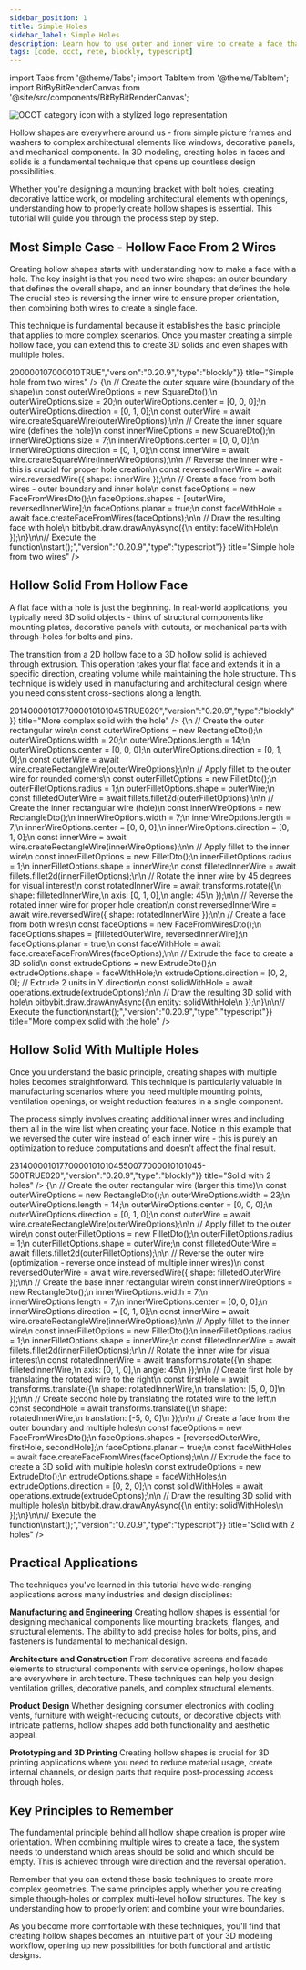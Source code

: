 ```yaml
---
sidebar_position: 1
title: Simple Holes
sidebar_label: Simple Holes
description: Learn how to use outer and inner wire to create a face that has a hole.
tags: [code, occt, rete, blockly, typescript]
---
```


import Tabs from '@theme/Tabs';
import TabItem from '@theme/TabItem';
import BitByBitRenderCanvas from '@site/src/components/BitByBitRenderCanvas';

<img 
  class="category-icon-small" 
  src="https://s.bitbybit.dev/assets/icons/white/occt-icon.svg" 
  alt="OCCT category icon with a stylized logo representation" 
  title="OCCT category icon" />

Hollow shapes are everywhere around us - from simple picture frames and washers to complex architectural elements like windows, decorative panels, and mechanical components. In 3D modeling, creating holes in faces and solids is a fundamental technique that opens up countless design possibilities.

Whether you're designing a mounting bracket with bolt holes, creating decorative lattice work, or modeling architectural elements with openings, understanding how to properly create hollow shapes is essential. This tutorial will guide you through the process step by step.

## Most Simple Case - Hollow Face From 2 Wires

Creating hollow shapes starts with understanding how to make a face with a hole. The key insight is that you need two wire shapes: an outer boundary that defines the overall shape, and an inner boundary that defines the hole. The crucial step is reversing the inner wire to ensure proper orientation, then combining both wires to create a single face.

This technique is fundamental because it establishes the basic principle that applies to more complex scenarios. Once you master creating a simple hollow face, you can extend this to create 3D solids and even shapes with multiple holes.

<Tabs groupId="simple-holes-live-examples">
<TabItem value="rete" label="Rete">
    <BitByBitRenderCanvas
    requireManualStart={true}
    script={{"script":"{\"id\":\"rete-v2-json\",\"nodes\":{\"b0069119ec687f11\":{\"id\":\"b0069119ec687f11\",\"name\":\"bitbybit.occt.shapes.wire.createSquareWire\",\"customName\":\"square wire\",\"async\":true,\"drawable\":true,\"data\":{\"genericNodeData\":{\"hide\":false,\"oneOnOne\":false,\"flatten\":0,\"forceExecution\":false},\"size\":20,\"center\":[0,0,0],\"direction\":[0,1,0]},\"inputs\":{},\"position\":[223.93108749389648,163.19955444335938]},\"dc7b60c317041e4d\":{\"id\":\"dc7b60c317041e4d\",\"name\":\"bitbybit.occt.shapes.wire.createSquareWire\",\"customName\":\"square wire\",\"async\":true,\"drawable\":true,\"data\":{\"genericNodeData\":{\"hide\":false,\"oneOnOne\":false,\"flatten\":0,\"forceExecution\":false},\"size\":7,\"center\":[0,0,0],\"direction\":[0,1,0]},\"inputs\":{},\"position\":[223.09658432006836,563.6718444824219]},\"25d9fb9a9dcc3e31\":{\"id\":\"25d9fb9a9dcc3e31\",\"name\":\"bitbybit.occt.shapes.wire.reversedWire\",\"customName\":\"reversed wire\",\"async\":true,\"drawable\":true,\"data\":{\"genericNodeData\":{\"hide\":false,\"oneOnOne\":false,\"flatten\":0,\"forceExecution\":false}},\"inputs\":{\"shape\":{\"connections\":[{\"node\":\"dc7b60c317041e4d\",\"output\":\"result\",\"data\":{}}]}},\"position\":[624.2257705801807,562.6551012575662]},\"98bd8ebbc85d0692\":{\"id\":\"98bd8ebbc85d0692\",\"name\":\"bitbybit.occt.shapes.face.createFaceFromWires\",\"customName\":\"face from wires\",\"async\":true,\"drawable\":true,\"data\":{\"genericNodeData\":{\"hide\":false,\"oneOnOne\":false,\"flatten\":0,\"forceExecution\":false},\"planar\":true},\"inputs\":{\"shapes\":{\"connections\":[{\"node\":\"9e00c37356aadd34\",\"output\":\"list\",\"data\":{}}]}},\"position\":[1546.8197047075262,159.51746997237115]},\"9e00c37356aadd34\":{\"id\":\"9e00c37356aadd34\",\"name\":\"bitbybit.lists.createList\",\"customName\":\"create list\",\"data\":{},\"inputs\":{\"listElements\":{\"connections\":[{\"node\":\"b0069119ec687f11\",\"output\":\"result\",\"data\":{}},{\"node\":\"25d9fb9a9dcc3e31\",\"output\":\"result\",\"data\":{}}]}},\"position\":[1093.4795203231492,201.57381450571927]}}}","version":"0.20.9","type":"rete"}}
    title="Simple hole from two wires"
    />
</TabItem>
<TabItem value="blockly" label="Blockly">
  <BitByBitRenderCanvas
    requireManualStart={true}
    script={{"script":"<xml xmlns=\"https://developers.google.com/blockly/xml\"><block type=\"bitbybit.draw.drawAnyAsyncNoReturn\" id=\"Z%mk)FMhtJF^)mdL?!=+\" x=\"-424\" y=\"-347\"><value name=\"Entity\"><block type=\"bitbybit.occt.shapes.face.createFaceFromWires\" id=\"hy1i#4xa1d4uOH+O0}i+\"><value name=\"Shapes\"><block type=\"lists_create_with\" id=\"bNs_Dg6oM5G,=sNdaTXT\"><mutation items=\"2\"></mutation><value name=\"ADD0\"><block type=\"bitbybit.occt.shapes.wire.createSquareWire\" id=\"`q0Tb@52Gc;4x*ijv=h2\"><value name=\"Size\"><block type=\"math_number\" id=\"z-oithPH;Z3{z55v2,?]\"><field name=\"NUM\">20</field></block></value><value name=\"Center\"><block type=\"bitbybit.point.pointXYZ\" id=\"qgThX/SdZ8/SUhL/7c-P\"><value name=\"X\"><block type=\"math_number\" id=\"MYHdYxfv#G_G)?%M9.ci\"><field name=\"NUM\">0</field></block></value><value name=\"Y\"><block type=\"math_number\" id=\"(%?.g@BzRdBKJ,UB.B/!\"><field name=\"NUM\">0</field></block></value><value name=\"Z\"><block type=\"math_number\" id=\";cKej|~0=,T^(.nJp_PL\"><field name=\"NUM\">0</field></block></value></block></value><value name=\"Direction\"><block type=\"bitbybit.vector.vectorXYZ\" id=\"6WT4yi+,NX@WI~r^1_YL\"><value name=\"X\"><block type=\"math_number\" id=\"{2sY0NVhq5(6=ZGTBPU(\"><field name=\"NUM\">0</field></block></value><value name=\"Y\"><block type=\"math_number\" id=\"%om/(ym.H*#.o=*|t4?b\"><field name=\"NUM\">1</field></block></value><value name=\"Z\"><block type=\"math_number\" id=\"v{e{8PLv_p;Bl(]{qlP#\"><field name=\"NUM\">0</field></block></value></block></value></block></value><value name=\"ADD1\"><block type=\"bitbybit.occt.shapes.wire.reversedWire\" id=\"G2q[H[1OGk9R%@*jG(8t\"><value name=\"Shape\"><block type=\"bitbybit.occt.shapes.wire.createSquareWire\" id=\"DmldVYN^(R~s6$c:2{ul\"><value name=\"Size\"><block type=\"math_number\" id=\"3LFQAA6%(1ll:mq7tkU0\"><field name=\"NUM\">7</field></block></value><value name=\"Center\"><block type=\"bitbybit.point.pointXYZ\" id=\"ae~e`MN~(:nDhJ_(TKyc\"><value name=\"X\"><block type=\"math_number\" id=\"IDlLV1s%D:Wvo4$`EMr8\"><field name=\"NUM\">0</field></block></value><value name=\"Y\"><block type=\"math_number\" id=\"|HCo=!2q*eKga8tfL-Wi\"><field name=\"NUM\">0</field></block></value><value name=\"Z\"><block type=\"math_number\" id=\"/lyVCT:DZfxKxn@R3$Nn\"><field name=\"NUM\">0</field></block></value></block></value><value name=\"Direction\"><block type=\"bitbybit.vector.vectorXYZ\" id=\"c`JZk4zH7f?gT}hF93xW\"><value name=\"X\"><block type=\"math_number\" id=\"l0e^L?1ZW#M^mELCvcd#\"><field name=\"NUM\">0</field></block></value><value name=\"Y\"><block type=\"math_number\" id=\"3~zisU/+K|+PpmwmnhI=\"><field name=\"NUM\">1</field></block></value><value name=\"Z\"><block type=\"math_number\" id=\"|RULQxargM3iJR@,`tT:\"><field name=\"NUM\">0</field></block></value></block></value></block></value></block></value></block></value><value name=\"Planar\"><block type=\"logic_boolean\" id=\"!r/BCa`l#LvPSJbIRfST\"><field name=\"BOOL\">TRUE</field></block></value></block></value></block></xml>","version":"0.20.9","type":"blockly"}}
    title="Simple hole from two wires"
    />
</TabItem>
<TabItem value="typescript" label="TypeScript">
<BitByBitRenderCanvas
    requireManualStart={true}
    script={{"script":"// Import required types and DTOs for creating wire shapes and faces\nconst { SquareDto, FaceFromWiresDto } = Bit.Inputs.OCCT;\n// Import the wire pointer type for type safety\ntype TopoDSWirePointer = Bit.Inputs.OCCT.TopoDSWirePointer;\n\n// Get direct access to OCCT wire and face creation functions\nconst { wire } = bitbybit.occt.shapes;\nconst { face } = bitbybit.occt.shapes;\n\n// Define the main function to create a simple hole\nconst start = async () => {\n    // Create the outer square wire (boundary of the shape)\n    const outerWireOptions = new SquareDto();\n    outerWireOptions.size = 20;\n    outerWireOptions.center = [0, 0, 0];\n    outerWireOptions.direction = [0, 1, 0];\n    const outerWire = await wire.createSquareWire(outerWireOptions);\n\n    // Create the inner square wire (defines the hole)\n    const innerWireOptions = new SquareDto();\n    innerWireOptions.size = 7;\n    innerWireOptions.center = [0, 0, 0];\n    innerWireOptions.direction = [0, 1, 0];\n    const innerWire = await wire.createSquareWire(innerWireOptions);\n\n    // Reverse the inner wire - this is crucial for proper hole creation\n    const reversedInnerWire = await wire.reversedWire({ shape: innerWire });\n\n    // Create a face from both wires - outer boundary and inner hole\n    const faceOptions = new FaceFromWiresDto<TopoDSWirePointer>();\n    faceOptions.shapes = [outerWire, reversedInnerWire];\n    faceOptions.planar = true;\n    const faceWithHole = await face.createFaceFromWires(faceOptions);\n\n    // Draw the resulting face with hole\n    bitbybit.draw.drawAnyAsync({\n        entity: faceWithHole\n    });\n}\n\n// Execute the function\nstart();","version":"0.20.9","type":"typescript"}}
    title="Simple hole from two wires"
    />
</TabItem>
</Tabs>

## Hollow Solid From Hollow Face

A flat face with a hole is just the beginning. In real-world applications, you typically need 3D solid objects - think of structural components like mounting plates, decorative panels with cutouts, or mechanical parts with through-holes for bolts and pins.

The transition from a 2D hollow face to a 3D hollow solid is achieved through extrusion. This operation takes your flat face and extends it in a specific direction, creating volume while maintaining the hole structure. This technique is widely used in manufacturing and architectural design where you need consistent cross-sections along a length.

<Tabs groupId="simple-holes-live-examples">
<TabItem value="rete" label="Rete">
    <BitByBitRenderCanvas
    requireManualStart={true}
    script={{"script":"{\"id\":\"rete-v2-json\",\"nodes\":{\"a40791de993f0afc\":{\"id\":\"a40791de993f0afc\",\"name\":\"bitbybit.occt.shapes.wire.createRectangleWire\",\"customName\":\"rectangle wire\",\"async\":true,\"drawable\":true,\"data\":{\"genericNodeData\":{\"hide\":true,\"oneOnOne\":false,\"flatten\":0,\"forceExecution\":false},\"width\":20,\"length\":14,\"center\":[0,0,0],\"direction\":[0,1,0]},\"inputs\":{},\"position\":[235.26992416381836,273.7322082519531]},\"1a3c61327ab90831\":{\"id\":\"1a3c61327ab90831\",\"name\":\"bitbybit.occt.fillets.fillet2d\",\"customName\":\"fillet 2d\",\"async\":true,\"drawable\":true,\"data\":{\"genericNodeData\":{\"hide\":true,\"oneOnOne\":false,\"flatten\":0,\"forceExecution\":false},\"radius\":1},\"inputs\":{\"shape\":{\"connections\":[{\"node\":\"a40791de993f0afc\",\"output\":\"result\",\"data\":{}}]}},\"position\":[761.8246534376177,271.4830489880828]},\"9fdc2e1304cae30e\":{\"id\":\"9fdc2e1304cae30e\",\"name\":\"bitbybit.occt.shapes.wire.createRectangleWire\",\"customName\":\"rectangle wire\",\"async\":true,\"drawable\":true,\"data\":{\"genericNodeData\":{\"hide\":true,\"oneOnOne\":false,\"flatten\":0,\"forceExecution\":false},\"width\":7,\"length\":7,\"center\":[0,0,0],\"direction\":[0,1,0]},\"inputs\":{},\"position\":[234.6604951337187,713.0507836860832]},\"bf6923103a9464d5\":{\"id\":\"bf6923103a9464d5\",\"name\":\"bitbybit.occt.fillets.fillet2d\",\"customName\":\"fillet 2d\",\"async\":true,\"drawable\":true,\"data\":{\"genericNodeData\":{\"hide\":true,\"oneOnOne\":false,\"flatten\":0,\"forceExecution\":false},\"radius\":1},\"inputs\":{\"shape\":{\"connections\":[{\"node\":\"9fdc2e1304cae30e\",\"output\":\"result\",\"data\":{}}]}},\"position\":[762.3586133674172,716.1975827887076]},\"545e11b6bfac5bf8\":{\"id\":\"545e11b6bfac5bf8\",\"name\":\"bitbybit.occt.transforms.rotate\",\"customName\":\"rotate\",\"async\":true,\"drawable\":true,\"data\":{\"genericNodeData\":{\"hide\":true,\"oneOnOne\":false,\"flatten\":0,\"forceExecution\":false},\"axis\":[0,0,1],\"angle\":45},\"inputs\":{\"shape\":{\"connections\":[{\"node\":\"bf6923103a9464d5\",\"output\":\"result\",\"data\":{}}]},\"axis\":{\"connections\":[{\"node\":\"c03b0a64e4ab9e5e\",\"output\":\"result\",\"data\":{}}]}},\"position\":[1419.2137032562428,711.311651307647]},\"c03b0a64e4ab9e5e\":{\"id\":\"c03b0a64e4ab9e5e\",\"name\":\"bitbybit.vector.vectorXYZ\",\"customName\":\"vector xyz\",\"async\":false,\"drawable\":true,\"data\":{\"genericNodeData\":{\"hide\":true,\"oneOnOne\":false,\"flatten\":0,\"forceExecution\":false},\"x\":0,\"y\":1,\"z\":0},\"inputs\":{},\"position\":[1036.2484097490146,1144.6910721170389]},\"79dee5807bc33d08\":{\"id\":\"79dee5807bc33d08\",\"name\":\"bitbybit.occt.shapes.wire.reversedWire\",\"customName\":\"reversed wire\",\"async\":true,\"drawable\":true,\"data\":{\"genericNodeData\":{\"hide\":true,\"oneOnOne\":false,\"flatten\":0,\"forceExecution\":false}},\"inputs\":{\"shape\":{\"connections\":[{\"node\":\"545e11b6bfac5bf8\",\"output\":\"result\",\"data\":{}}]}},\"position\":[1824.44838930116,710.5503728648622]},\"fae4dbe0969ccc77\":{\"id\":\"fae4dbe0969ccc77\",\"name\":\"bitbybit.lists.createList\",\"customName\":\"create list\",\"data\":{},\"inputs\":{\"listElements\":{\"connections\":[{\"node\":\"1a3c61327ab90831\",\"output\":\"result\",\"data\":{}},{\"node\":\"79dee5807bc33d08\",\"output\":\"result\",\"data\":{}}]}},\"position\":[2306.6073628003414,318.4353457639395]},\"40bd4a435439bc41\":{\"id\":\"40bd4a435439bc41\",\"name\":\"bitbybit.occt.shapes.face.createFaceFromWires\",\"customName\":\"face from wires\",\"async\":true,\"drawable\":true,\"data\":{\"genericNodeData\":{\"hide\":true,\"oneOnOne\":false,\"flatten\":0,\"forceExecution\":false},\"planar\":true},\"inputs\":{\"shapes\":{\"connections\":[{\"node\":\"fae4dbe0969ccc77\",\"output\":\"list\",\"data\":{}}]}},\"position\":[2694.089089729928,278.257134124378]},\"510ee0e3b16e68a9\":{\"id\":\"510ee0e3b16e68a9\",\"name\":\"bitbybit.occt.operations.extrude\",\"customName\":\"extrude\",\"async\":true,\"drawable\":true,\"data\":{\"genericNodeData\":{\"hide\":false,\"oneOnOne\":false,\"flatten\":0,\"forceExecution\":false},\"direction\":[0,1,0]},\"inputs\":{\"shape\":{\"connections\":[{\"node\":\"40bd4a435439bc41\",\"output\":\"result\",\"data\":{}}]},\"direction\":{\"connections\":[{\"node\":\"65cf9c51bd41a415\",\"output\":\"result\",\"data\":{}}]}},\"position\":[3086.756349822829,277.2924471685186]},\"65cf9c51bd41a415\":{\"id\":\"65cf9c51bd41a415\",\"name\":\"bitbybit.vector.vectorXYZ\",\"customName\":\"vector xyz\",\"async\":false,\"drawable\":true,\"data\":{\"genericNodeData\":{\"hide\":true,\"oneOnOne\":false,\"flatten\":0,\"forceExecution\":false},\"x\":0,\"y\":2,\"z\":0},\"inputs\":{},\"position\":[2689.6156662338262,662.7799832820917]}}}","version":"0.20.9","type":"rete"}}
    title="More complex solid with the hole"
    />
</TabItem>
<TabItem value="blockly" label="Blockly">
  <BitByBitRenderCanvas
    requireManualStart={true}
    script={{"script":"<xml xmlns=\"https://developers.google.com/blockly/xml\"><block type=\"bitbybit.draw.drawAnyAsyncNoReturn\" id=\"main_draw\" x=\"-200\" y=\"-200\"><value name=\"Entity\"><block type=\"bitbybit.occt.operations.extrude\" id=\"extrude_face\"><value name=\"Shape\"><block type=\"bitbybit.occt.shapes.face.createFaceFromWires\" id=\"face_from_wires\"><value name=\"Shapes\"><block type=\"lists_create_with\" id=\"wire_list\"><mutation items=\"2\"></mutation><value name=\"ADD0\"><block type=\"bitbybit.occt.fillets.fillet2d\" id=\"outer_fillet\"><value name=\"Shape\"><block type=\"bitbybit.occt.shapes.wire.createRectangleWire\" id=\"outer_rectangle\"><value name=\"Width\"><block type=\"math_number\" id=\"outer_width\"><field name=\"NUM\">20</field></block></value><value name=\"Length\"><block type=\"math_number\" id=\"outer_length\"><field name=\"NUM\">14</field></block></value><value name=\"Center\"><block type=\"bitbybit.point.pointXYZ\" id=\"outer_center\"><value name=\"X\"><block type=\"math_number\" id=\"outer_center_x\"><field name=\"NUM\">0</field></block></value><value name=\"Y\"><block type=\"math_number\" id=\"outer_center_y\"><field name=\"NUM\">0</field></block></value><value name=\"Z\"><block type=\"math_number\" id=\"outer_center_z\"><field name=\"NUM\">0</field></block></value></block></value><value name=\"Direction\"><block type=\"bitbybit.vector.vectorXYZ\" id=\"outer_direction\"><value name=\"X\"><block type=\"math_number\" id=\"outer_dir_x\"><field name=\"NUM\">0</field></block></value><value name=\"Y\"><block type=\"math_number\" id=\"outer_dir_y\"><field name=\"NUM\">1</field></block></value><value name=\"Z\"><block type=\"math_number\" id=\"outer_dir_z\"><field name=\"NUM\">0</field></block></value></block></value></block></value><value name=\"Radius\"><block type=\"math_number\" id=\"outer_fillet_radius\"><field name=\"NUM\">1</field></block></value></block></value><value name=\"ADD1\"><block type=\"bitbybit.occt.shapes.wire.reversedWire\" id=\"reversed_inner\"><value name=\"Shape\"><block type=\"bitbybit.occt.transforms.rotate\" id=\"rotate_inner\"><value name=\"Shape\"><block type=\"bitbybit.occt.fillets.fillet2d\" id=\"inner_fillet\"><value name=\"Shape\"><block type=\"bitbybit.occt.shapes.wire.createRectangleWire\" id=\"inner_rectangle\"><value name=\"Width\"><block type=\"math_number\" id=\"inner_width\"><field name=\"NUM\">7</field></block></value><value name=\"Length\"><block type=\"math_number\" id=\"inner_length\"><field name=\"NUM\">7</field></block></value><value name=\"Center\"><block type=\"bitbybit.point.pointXYZ\" id=\"inner_center\"><value name=\"X\"><block type=\"math_number\" id=\"inner_center_x\"><field name=\"NUM\">0</field></block></value><value name=\"Y\"><block type=\"math_number\" id=\"inner_center_y\"><field name=\"NUM\">0</field></block></value><value name=\"Z\"><block type=\"math_number\" id=\"inner_center_z\"><field name=\"NUM\">0</field></block></value></block></value><value name=\"Direction\"><block type=\"bitbybit.vector.vectorXYZ\" id=\"inner_direction\"><value name=\"X\"><block type=\"math_number\" id=\"inner_dir_x\"><field name=\"NUM\">0</field></block></value><value name=\"Y\"><block type=\"math_number\" id=\"inner_dir_y\"><field name=\"NUM\">1</field></block></value><value name=\"Z\"><block type=\"math_number\" id=\"inner_dir_z\"><field name=\"NUM\">0</field></block></value></block></value></block></value><value name=\"Radius\"><block type=\"math_number\" id=\"inner_fillet_radius\"><field name=\"NUM\">1</field></block></value></block></value><value name=\"Axis\"><block type=\"bitbybit.vector.vectorXYZ\" id=\"rotation_axis\"><value name=\"X\"><block type=\"math_number\" id=\"rot_axis_x\"><field name=\"NUM\">0</field></block></value><value name=\"Y\"><block type=\"math_number\" id=\"rot_axis_y\"><field name=\"NUM\">1</field></block></value><value name=\"Z\"><block type=\"math_number\" id=\"rot_axis_z\"><field name=\"NUM\">0</field></block></value></block></value><value name=\"Angle\"><block type=\"math_number\" id=\"rotation_angle\"><field name=\"NUM\">45</field></block></value></block></value></block></value></block></value><value name=\"Planar\"><block type=\"logic_boolean\" id=\"planar_flag\"><field name=\"BOOL\">TRUE</field></block></value></block></value><value name=\"Direction\"><block type=\"bitbybit.vector.vectorXYZ\" id=\"extrude_direction\"><value name=\"X\"><block type=\"math_number\" id=\"extrude_x\"><field name=\"NUM\">0</field></block></value><value name=\"Y\"><block type=\"math_number\" id=\"extrude_y\"><field name=\"NUM\">2</field></block></value><value name=\"Z\"><block type=\"math_number\" id=\"extrude_z\"><field name=\"NUM\">0</field></block></value></block></value></block></value></block></xml>","version":"0.20.9","type":"blockly"}}
    title="More complex solid with the hole"
    />
</TabItem>
<TabItem value="typescript" label="TypeScript">
<BitByBitRenderCanvas
    requireManualStart={true}
    script={{"script":"// Import required DTOs for creating wires, fillets, faces, and extrusion operations\nconst { RectangleDto, FilletDto, FaceFromWiresDto, ExtrudeDto } = Bit.Inputs.OCCT;\n// Import wire pointer type for type safety\ntype TopoDSWirePointer = Bit.Inputs.OCCT.TopoDSWirePointer;\ntype TopoDSFacePointer = Bit.Inputs.OCCT.TopoDSFacePointer;\n\n// Get access to OCCT modules for creating shapes and operations\nconst { wire, face } = bitbybit.occt.shapes;\nconst { fillets, operations, transforms } = bitbybit.occt;\n\n// Define the main function to create an extruded solid with a hole\nconst start = async () => {\n    // Create the outer rectangular wire\n    const outerWireOptions = new RectangleDto();\n    outerWireOptions.width = 20;\n    outerWireOptions.length = 14;\n    outerWireOptions.center = [0, 0, 0];\n    outerWireOptions.direction = [0, 1, 0];\n    const outerWire = await wire.createRectangleWire(outerWireOptions);\n\n    // Apply fillet to the outer wire for rounded corners\n    const outerFilletOptions = new FilletDto<TopoDSWirePointer>();\n    outerFilletOptions.radius = 1;\n    outerFilletOptions.shape = outerWire;\n    const filletedOuterWire = await fillets.fillet2d(outerFilletOptions);\n\n    // Create the inner rectangular wire (hole)\n    const innerWireOptions = new RectangleDto();\n    innerWireOptions.width = 7;\n    innerWireOptions.length = 7;\n    innerWireOptions.center = [0, 0, 0];\n    innerWireOptions.direction = [0, 1, 0];\n    const innerWire = await wire.createRectangleWire(innerWireOptions);\n\n    // Apply fillet to the inner wire\n    const innerFilletOptions = new FilletDto<TopoDSWirePointer>();\n    innerFilletOptions.radius = 1;\n    innerFilletOptions.shape = innerWire;\n    const filletedInnerWire = await fillets.fillet2d(innerFilletOptions);\n\n    // Rotate the inner wire by 45 degrees for visual interest\n    const rotatedInnerWire = await transforms.rotate({\n        shape: filletedInnerWire,\n        axis: [0, 1, 0],\n        angle: 45\n    });\n\n    // Reverse the rotated inner wire for proper hole creation\n    const reversedInnerWire = await wire.reversedWire({ shape: rotatedInnerWire });\n\n    // Create a face from both wires\n    const faceOptions = new FaceFromWiresDto<TopoDSWirePointer>();\n    faceOptions.shapes = [filletedOuterWire, reversedInnerWire];\n    faceOptions.planar = true;\n    const faceWithHole = await face.createFaceFromWires(faceOptions);\n\n    // Extrude the face to create a 3D solid\n    const extrudeOptions = new ExtrudeDto<TopoDSFacePointer>();\n    extrudeOptions.shape = faceWithHole;\n    extrudeOptions.direction = [0, 2, 0]; // Extrude 2 units in Y direction\n    const solidWithHole = await operations.extrude(extrudeOptions);\n\n    // Draw the resulting 3D solid with hole\n    bitbybit.draw.drawAnyAsync({\n        entity: solidWithHole\n    });\n}\n\n// Execute the function\nstart();","version":"0.20.9","type":"typescript"}}
    title="More complex solid with the hole"
    />
</TabItem>
</Tabs>

## Hollow Solid With Multiple Holes

Once you understand the basic principle, creating shapes with multiple holes becomes straightforward. This technique is particularly valuable in manufacturing scenarios where you need multiple mounting points, ventilation openings, or weight reduction features in a single component.

The process simply involves creating additional inner wires and including them all in the wire list when creating your face. Notice in this example that we reversed the outer wire instead of each inner wire - this is purely an optimization to reduce computations and doesn't affect the final result.

<Tabs groupId="simple-holes-live-examples">
<TabItem value="rete" label="Rete">
    <BitByBitRenderCanvas
    requireManualStart={true}
    script={{"script":"{\"id\":\"rete-v2-json\",\"nodes\":{\"a40791de993f0afc\":{\"id\":\"a40791de993f0afc\",\"name\":\"bitbybit.occt.shapes.wire.createRectangleWire\",\"customName\":\"rectangle wire\",\"async\":true,\"drawable\":true,\"data\":{\"genericNodeData\":{\"hide\":true,\"oneOnOne\":false,\"flatten\":0,\"forceExecution\":false},\"width\":23,\"length\":14,\"center\":[0,0,0],\"direction\":[0,1,0]},\"inputs\":{},\"position\":[235.26992416381836,273.7322082519531]},\"1a3c61327ab90831\":{\"id\":\"1a3c61327ab90831\",\"name\":\"bitbybit.occt.fillets.fillet2d\",\"customName\":\"fillet 2d\",\"async\":true,\"drawable\":true,\"data\":{\"genericNodeData\":{\"hide\":true,\"oneOnOne\":false,\"flatten\":0,\"forceExecution\":false},\"radius\":1},\"inputs\":{\"shape\":{\"connections\":[{\"node\":\"a40791de993f0afc\",\"output\":\"result\",\"data\":{}}]}},\"position\":[761.8246534376177,271.4830489880828]},\"9fdc2e1304cae30e\":{\"id\":\"9fdc2e1304cae30e\",\"name\":\"bitbybit.occt.shapes.wire.createRectangleWire\",\"customName\":\"rectangle wire\",\"async\":true,\"drawable\":true,\"data\":{\"genericNodeData\":{\"hide\":true,\"oneOnOne\":false,\"flatten\":0,\"forceExecution\":false},\"width\":7,\"length\":7,\"center\":[0,0,0],\"direction\":[0,1,0]},\"inputs\":{},\"position\":[234.6604951337187,713.0507836860832]},\"bf6923103a9464d5\":{\"id\":\"bf6923103a9464d5\",\"name\":\"bitbybit.occt.fillets.fillet2d\",\"customName\":\"fillet 2d\",\"async\":true,\"drawable\":true,\"data\":{\"genericNodeData\":{\"hide\":true,\"oneOnOne\":false,\"flatten\":0,\"forceExecution\":false},\"radius\":1},\"inputs\":{\"shape\":{\"connections\":[{\"node\":\"9fdc2e1304cae30e\",\"output\":\"result\",\"data\":{}}]}},\"position\":[762.3586133674172,716.1975827887076]},\"545e11b6bfac5bf8\":{\"id\":\"545e11b6bfac5bf8\",\"name\":\"bitbybit.occt.transforms.rotate\",\"customName\":\"rotate\",\"async\":true,\"drawable\":true,\"data\":{\"genericNodeData\":{\"hide\":true,\"oneOnOne\":false,\"flatten\":0,\"forceExecution\":false},\"axis\":[0,0,1],\"angle\":45},\"inputs\":{\"shape\":{\"connections\":[{\"node\":\"bf6923103a9464d5\",\"output\":\"result\",\"data\":{}}]},\"axis\":{\"connections\":[{\"node\":\"c03b0a64e4ab9e5e\",\"output\":\"result\",\"data\":{}}]}},\"position\":[1419.2137032562428,711.311651307647]},\"c03b0a64e4ab9e5e\":{\"id\":\"c03b0a64e4ab9e5e\",\"name\":\"bitbybit.vector.vectorXYZ\",\"customName\":\"vector xyz\",\"async\":false,\"drawable\":true,\"data\":{\"genericNodeData\":{\"hide\":true,\"oneOnOne\":false,\"flatten\":0,\"forceExecution\":false},\"x\":0,\"y\":1,\"z\":0},\"inputs\":{},\"position\":[1036.2484097490146,1144.6910721170389]},\"fae4dbe0969ccc77\":{\"id\":\"fae4dbe0969ccc77\",\"name\":\"bitbybit.lists.createList\",\"customName\":\"create list\",\"data\":{},\"inputs\":{\"listElements\":{\"connections\":[{\"node\":\"df6e81362634050f\",\"output\":\"result\",\"data\":{}},{\"node\":\"c0bb7d03c361c283\",\"output\":\"result\",\"data\":{}},{\"node\":\"0a01e494339874c8\",\"output\":\"result\",\"data\":{}}]}},\"position\":[2540.74688432131,303.1831624969799]},\"40bd4a435439bc41\":{\"id\":\"40bd4a435439bc41\",\"name\":\"bitbybit.occt.shapes.face.createFaceFromWires\",\"customName\":\"face from wires\",\"async\":true,\"drawable\":true,\"data\":{\"genericNodeData\":{\"hide\":true,\"oneOnOne\":false,\"flatten\":0,\"forceExecution\":false},\"planar\":true},\"inputs\":{\"shapes\":{\"connections\":[{\"node\":\"fae4dbe0969ccc77\",\"output\":\"list\",\"data\":{}}]}},\"position\":[2928.8572926604593,261.24033092051985]},\"510ee0e3b16e68a9\":{\"id\":\"510ee0e3b16e68a9\",\"name\":\"bitbybit.occt.operations.extrude\",\"customName\":\"extrude\",\"async\":true,\"drawable\":true,\"data\":{\"genericNodeData\":{\"hide\":false,\"oneOnOne\":false,\"flatten\":0,\"forceExecution\":false},\"direction\":[0,1,0]},\"inputs\":{\"shape\":{\"connections\":[{\"node\":\"40bd4a435439bc41\",\"output\":\"result\",\"data\":{}}]},\"direction\":{\"connections\":[{\"node\":\"65cf9c51bd41a415\",\"output\":\"result\",\"data\":{}}]}},\"position\":[3345.5625775683575,258.25897099730906]},\"65cf9c51bd41a415\":{\"id\":\"65cf9c51bd41a415\",\"name\":\"bitbybit.vector.vectorXYZ\",\"customName\":\"vector xyz\",\"async\":false,\"drawable\":true,\"data\":{\"genericNodeData\":{\"hide\":true,\"oneOnOne\":false,\"flatten\":0,\"forceExecution\":false},\"x\":0,\"y\":2,\"z\":0},\"inputs\":{},\"position\":[2925.911440965675,572.0506528082972]},\"d07a5d8d4e4897f9\":{\"id\":\"d07a5d8d4e4897f9\",\"name\":\"bitbybit.vector.vectorXYZ\",\"customName\":\"vector xyz\",\"async\":false,\"drawable\":true,\"data\":{\"genericNodeData\":{\"hide\":true,\"oneOnOne\":false,\"flatten\":0,\"forceExecution\":false},\"x\":-5,\"y\":0,\"z\":0},\"inputs\":{},\"position\":[1535.7769532741295,1486.0062390796131]},\"c0bb7d03c361c283\":{\"id\":\"c0bb7d03c361c283\",\"name\":\"bitbybit.occt.transforms.translate\",\"customName\":\"translate\",\"async\":true,\"drawable\":true,\"data\":{\"genericNodeData\":{\"hide\":true,\"oneOnOne\":false,\"flatten\":0,\"forceExecution\":false},\"translation\":[0,0,0]},\"inputs\":{\"shape\":{\"connections\":[{\"node\":\"545e11b6bfac5bf8\",\"output\":\"result\",\"data\":{}}]},\"translation\":{\"connections\":[{\"node\":\"5c200720b28aad06\",\"output\":\"result\",\"data\":{}}]}},\"position\":[2019.4985713264,712.2232369281196]},\"5c200720b28aad06\":{\"id\":\"5c200720b28aad06\",\"name\":\"bitbybit.vector.vectorXYZ\",\"customName\":\"vector xyz\",\"async\":false,\"drawable\":true,\"data\":{\"genericNodeData\":{\"hide\":true,\"oneOnOne\":false,\"flatten\":0,\"forceExecution\":false},\"x\":5,\"y\":0,\"z\":0},\"inputs\":{},\"position\":[1539.2598257536324,1129.4882093673511]},\"0a01e494339874c8\":{\"id\":\"0a01e494339874c8\",\"name\":\"bitbybit.occt.transforms.translate\",\"customName\":\"translate\",\"async\":true,\"drawable\":true,\"data\":{\"genericNodeData\":{\"hide\":true,\"oneOnOne\":false,\"flatten\":0,\"forceExecution\":false},\"translation\":[0,0,0]},\"inputs\":{\"translation\":{\"connections\":[{\"node\":\"d07a5d8d4e4897f9\",\"output\":\"result\",\"data\":{}}]},\"shape\":{\"connections\":[{\"node\":\"545e11b6bfac5bf8\",\"output\":\"result\",\"data\":{}}]}},\"position\":[2024.2778084598685,1042.4050693983645]},\"df6e81362634050f\":{\"id\":\"df6e81362634050f\",\"name\":\"bitbybit.occt.shapes.wire.reversedWire\",\"customName\":\"reversed wire\",\"async\":true,\"drawable\":true,\"data\":{\"genericNodeData\":{\"hide\":false,\"oneOnOne\":false,\"flatten\":0,\"forceExecution\":false}},\"inputs\":{\"shape\":{\"connections\":[{\"node\":\"1a3c61327ab90831\",\"output\":\"result\",\"data\":{}}]}},\"position\":[2035.891381182449,263.7139287874433]}}}","version":"0.20.9","type":"rete"}}
    title="Solid with 2 holes"
    />
</TabItem>
<TabItem value="blockly" label="Blockly">
  <BitByBitRenderCanvas
    requireManualStart={true}
    script={{"script":"<xml xmlns=\"https://developers.google.com/blockly/xml\"><block type=\"bitbybit.draw.drawAnyAsyncNoReturn\" id=\"main_draw\" x=\"-200\" y=\"-200\"><value name=\"Entity\"><block type=\"bitbybit.occt.operations.extrude\" id=\"extrude_face\"><value name=\"Shape\"><block type=\"bitbybit.occt.shapes.face.createFaceFromWires\" id=\"face_from_wires\"><value name=\"Shapes\"><block type=\"lists_create_with\" id=\"wire_list\"><mutation items=\"3\"></mutation><value name=\"ADD0\"><block type=\"bitbybit.occt.shapes.wire.reversedWire\" id=\"reversed_outer\"><value name=\"Shape\"><block type=\"bitbybit.occt.fillets.fillet2d\" id=\"outer_fillet\"><value name=\"Shape\"><block type=\"bitbybit.occt.shapes.wire.createRectangleWire\" id=\"outer_rectangle\"><value name=\"Width\"><block type=\"math_number\" id=\"outer_width\"><field name=\"NUM\">23</field></block></value><value name=\"Length\"><block type=\"math_number\" id=\"outer_length\"><field name=\"NUM\">14</field></block></value><value name=\"Center\"><block type=\"bitbybit.point.pointXYZ\" id=\"outer_center\"><value name=\"X\"><block type=\"math_number\" id=\"outer_center_x\"><field name=\"NUM\">0</field></block></value><value name=\"Y\"><block type=\"math_number\" id=\"outer_center_y\"><field name=\"NUM\">0</field></block></value><value name=\"Z\"><block type=\"math_number\" id=\"outer_center_z\"><field name=\"NUM\">0</field></block></value></block></value><value name=\"Direction\"><block type=\"bitbybit.vector.vectorXYZ\" id=\"outer_direction\"><value name=\"X\"><block type=\"math_number\" id=\"outer_dir_x\"><field name=\"NUM\">0</field></block></value><value name=\"Y\"><block type=\"math_number\" id=\"outer_dir_y\"><field name=\"NUM\">1</field></block></value><value name=\"Z\"><block type=\"math_number\" id=\"outer_dir_z\"><field name=\"NUM\">0</field></block></value></block></value></block></value><value name=\"Radius\"><block type=\"math_number\" id=\"outer_fillet_radius\"><field name=\"NUM\">1</field></block></value></block></value></block></value><value name=\"ADD1\"><block type=\"bitbybit.occt.transforms.translate\" id=\"translate_first_hole\"><value name=\"Shape\"><block type=\"bitbybit.occt.transforms.rotate\" id=\"rotate_inner\"><value name=\"Shape\"><block type=\"bitbybit.occt.fillets.fillet2d\" id=\"inner_fillet\"><value name=\"Shape\"><block type=\"bitbybit.occt.shapes.wire.createRectangleWire\" id=\"inner_rectangle\"><value name=\"Width\"><block type=\"math_number\" id=\"inner_width\"><field name=\"NUM\">7</field></block></value><value name=\"Length\"><block type=\"math_number\" id=\"inner_length\"><field name=\"NUM\">7</field></block></value><value name=\"Center\"><block type=\"bitbybit.point.pointXYZ\" id=\"inner_center\"><value name=\"X\"><block type=\"math_number\" id=\"inner_center_x\"><field name=\"NUM\">0</field></block></value><value name=\"Y\"><block type=\"math_number\" id=\"inner_center_y\"><field name=\"NUM\">0</field></block></value><value name=\"Z\"><block type=\"math_number\" id=\"inner_center_z\"><field name=\"NUM\">0</field></block></value></block></value><value name=\"Direction\"><block type=\"bitbybit.vector.vectorXYZ\" id=\"inner_direction\"><value name=\"X\"><block type=\"math_number\" id=\"inner_dir_x\"><field name=\"NUM\">0</field></block></value><value name=\"Y\"><block type=\"math_number\" id=\"inner_dir_y\"><field name=\"NUM\">1</field></block></value><value name=\"Z\"><block type=\"math_number\" id=\"inner_dir_z\"><field name=\"NUM\">0</field></block></value></block></value></block></value><value name=\"Radius\"><block type=\"math_number\" id=\"inner_fillet_radius\"><field name=\"NUM\">1</field></block></value></block></value><value name=\"Axis\"><block type=\"bitbybit.vector.vectorXYZ\" id=\"rotation_axis\"><value name=\"X\"><block type=\"math_number\" id=\"rot_axis_x\"><field name=\"NUM\">0</field></block></value><value name=\"Y\"><block type=\"math_number\" id=\"rot_axis_y\"><field name=\"NUM\">1</field></block></value><value name=\"Z\"><block type=\"math_number\" id=\"rot_axis_z\"><field name=\"NUM\">0</field></block></value></block></value><value name=\"Angle\"><block type=\"math_number\" id=\"rotation_angle\"><field name=\"NUM\">45</field></block></value></block></value><value name=\"Translation\"><block type=\"bitbybit.vector.vectorXYZ\" id=\"first_hole_translation\"><value name=\"X\"><block type=\"math_number\" id=\"first_hole_x\"><field name=\"NUM\">5</field></block></value><value name=\"Y\"><block type=\"math_number\" id=\"first_hole_y\"><field name=\"NUM\">0</field></block></value><value name=\"Z\"><block type=\"math_number\" id=\"first_hole_z\"><field name=\"NUM\">0</field></block></value></block></value></block></value><value name=\"ADD2\"><block type=\"bitbybit.occt.transforms.translate\" id=\"translate_second_hole\"><value name=\"Shape\"><block type=\"bitbybit.occt.transforms.rotate\" id=\"rotate_inner_2\"><value name=\"Shape\"><block type=\"bitbybit.occt.fillets.fillet2d\" id=\"inner_fillet_2\"><value name=\"Shape\"><block type=\"bitbybit.occt.shapes.wire.createRectangleWire\" id=\"inner_rectangle_2\"><value name=\"Width\"><block type=\"math_number\" id=\"inner_width_2\"><field name=\"NUM\">7</field></block></value><value name=\"Length\"><block type=\"math_number\" id=\"inner_length_2\"><field name=\"NUM\">7</field></block></value><value name=\"Center\"><block type=\"bitbybit.point.pointXYZ\" id=\"inner_center_2\"><value name=\"X\"><block type=\"math_number\" id=\"inner_center_x_2\"><field name=\"NUM\">0</field></block></value><value name=\"Y\"><block type=\"math_number\" id=\"inner_center_y_2\"><field name=\"NUM\">0</field></block></value><value name=\"Z\"><block type=\"math_number\" id=\"inner_center_z_2\"><field name=\"NUM\">0</field></block></value></block></value><value name=\"Direction\"><block type=\"bitbybit.vector.vectorXYZ\" id=\"inner_direction_2\"><value name=\"X\"><block type=\"math_number\" id=\"inner_dir_x_2\"><field name=\"NUM\">0</field></block></value><value name=\"Y\"><block type=\"math_number\" id=\"inner_dir_y_2\"><field name=\"NUM\">1</field></block></value><value name=\"Z\"><block type=\"math_number\" id=\"inner_dir_z_2\"><field name=\"NUM\">0</field></block></value></block></value></block></value><value name=\"Radius\"><block type=\"math_number\" id=\"inner_fillet_radius_2\"><field name=\"NUM\">1</field></block></value></block></value><value name=\"Axis\"><block type=\"bitbybit.vector.vectorXYZ\" id=\"rotation_axis_2\"><value name=\"X\"><block type=\"math_number\" id=\"rot_axis_x_2\"><field name=\"NUM\">0</field></block></value><value name=\"Y\"><block type=\"math_number\" id=\"rot_axis_y_2\"><field name=\"NUM\">1</field></block></value><value name=\"Z\"><block type=\"math_number\" id=\"rot_axis_z_2\"><field name=\"NUM\">0</field></block></value></block></value><value name=\"Angle\"><block type=\"math_number\" id=\"rotation_angle_2\"><field name=\"NUM\">45</field></block></value></block></value><value name=\"Translation\"><block type=\"bitbybit.vector.vectorXYZ\" id=\"second_hole_translation\"><value name=\"X\"><block type=\"math_number\" id=\"second_hole_x\"><field name=\"NUM\">-5</field></block></value><value name=\"Y\"><block type=\"math_number\" id=\"second_hole_y\"><field name=\"NUM\">0</field></block></value><value name=\"Z\"><block type=\"math_number\" id=\"second_hole_z\"><field name=\"NUM\">0</field></block></value></block></value></block></value></block></value><value name=\"Planar\"><block type=\"logic_boolean\" id=\"planar_flag\"><field name=\"BOOL\">TRUE</field></block></value></block></value><value name=\"Direction\"><block type=\"bitbybit.vector.vectorXYZ\" id=\"extrude_direction\"><value name=\"X\"><block type=\"math_number\" id=\"extrude_x\"><field name=\"NUM\">0</field></block></value><value name=\"Y\"><block type=\"math_number\" id=\"extrude_y\"><field name=\"NUM\">2</field></block></value><value name=\"Z\"><block type=\"math_number\" id=\"extrude_z\"><field name=\"NUM\">0</field></block></value></block></value></block></value></block></xml>","version":"0.20.9","type":"blockly"}}
    title="Solid with 2 holes"
    />
</TabItem>
<TabItem value="typescript" label="TypeScript">
<BitByBitRenderCanvas
    requireManualStart={true}
    script={{"script":"// Import required DTOs for creating complex shapes with multiple holes\nconst { RectangleDto, FilletDto, FaceFromWiresDto, ExtrudeDto } = Bit.Inputs.OCCT;\n// Import type definitions for type safety\ntype TopoDSWirePointer = Bit.Inputs.OCCT.TopoDSWirePointer;\ntype TopoDSFacePointer = Bit.Inputs.OCCT.TopoDSFacePointer;\n\n// Get access to OCCT modules\nconst { wire, face } = bitbybit.occt.shapes;\nconst { fillets, operations, transforms } = bitbybit.occt;\n\n// Define the main function to create a solid with multiple holes\nconst start = async () => {\n    // Create the outer rectangular wire (larger this time)\n    const outerWireOptions = new RectangleDto();\n    outerWireOptions.width = 23;\n    outerWireOptions.length = 14;\n    outerWireOptions.center = [0, 0, 0];\n    outerWireOptions.direction = [0, 1, 0];\n    const outerWire = await wire.createRectangleWire(outerWireOptions);\n\n    // Apply fillet to the outer wire\n    const outerFilletOptions = new FilletDto<TopoDSWirePointer>();\n    outerFilletOptions.radius = 1;\n    outerFilletOptions.shape = outerWire;\n    const filletedOuterWire = await fillets.fillet2d(outerFilletOptions);\n\n    // Reverse the outer wire (optimization - reverse once instead of multiple inner wires)\n    const reversedOuterWire = await wire.reversedWire({ shape: filletedOuterWire });\n\n    // Create the base inner rectangular wire\n    const innerWireOptions = new RectangleDto();\n    innerWireOptions.width = 7;\n    innerWireOptions.length = 7;\n    innerWireOptions.center = [0, 0, 0];\n    innerWireOptions.direction = [0, 1, 0];\n    const innerWire = await wire.createRectangleWire(innerWireOptions);\n\n    // Apply fillet to the inner wire\n    const innerFilletOptions = new FilletDto<TopoDSWirePointer>();\n    innerFilletOptions.radius = 1;\n    innerFilletOptions.shape = innerWire;\n    const filletedInnerWire = await fillets.fillet2d(innerFilletOptions);\n\n    // Rotate the inner wire for visual interest\n    const rotatedInnerWire = await transforms.rotate({\n        shape: filletedInnerWire,\n        axis: [0, 1, 0],\n        angle: 45\n    });\n\n    // Create first hole by translating the rotated wire to the right\n    const firstHole = await transforms.translate({\n        shape: rotatedInnerWire,\n        translation: [5, 0, 0]\n    });\n\n    // Create second hole by translating the rotated wire to the left\n    const secondHole = await transforms.translate({\n        shape: rotatedInnerWire,\n        translation: [-5, 0, 0]\n    });\n\n    // Create a face from the outer boundary and multiple holes\n    const faceOptions = new FaceFromWiresDto<TopoDSWirePointer>();\n    faceOptions.shapes = [reversedOuterWire, firstHole, secondHole];\n    faceOptions.planar = true;\n    const faceWithHoles = await face.createFaceFromWires(faceOptions);\n\n    // Extrude the face to create a 3D solid with multiple holes\n    const extrudeOptions = new ExtrudeDto<TopoDSFacePointer>();\n    extrudeOptions.shape = faceWithHoles;\n    extrudeOptions.direction = [0, 2, 0];\n    const solidWithHoles = await operations.extrude(extrudeOptions);\n\n    // Draw the resulting 3D solid with multiple holes\n    bitbybit.draw.drawAnyAsync({\n        entity: solidWithHoles\n    });\n}\n\n// Execute the function\nstart();","version":"0.20.9","type":"typescript"}}
    title="Solid with 2 holes"
    />
</TabItem>
</Tabs>


## Practical Applications

The techniques you've learned in this tutorial have wide-ranging applications across many industries and design disciplines:

**Manufacturing and Engineering**
Creating hollow shapes is essential for designing mechanical components like mounting brackets, flanges, and structural elements. The ability to add precise holes for bolts, pins, and fasteners is fundamental to mechanical design.

**Architecture and Construction**
From decorative screens and facade elements to structural components with service openings, hollow shapes are everywhere in architecture. These techniques can help you design ventilation grilles, decorative panels, and complex structural elements.

**Product Design**
Whether designing consumer electronics with cooling vents, furniture with weight-reducing cutouts, or decorative objects with intricate patterns, hollow shapes add both functionality and aesthetic appeal.

**Prototyping and 3D Printing**
Creating hollow shapes is crucial for 3D printing applications where you need to reduce material usage, create internal channels, or design parts that require post-processing access through holes.

## Key Principles to Remember

The fundamental principle behind all hollow shape creation is proper wire orientation. When combining multiple wires to create a face, the system needs to understand which areas should be solid and which should be empty. This is achieved through wire direction and the reversal operation.

Remember that you can extend these basic techniques to create more complex geometries. The same principles apply whether you're creating simple through-holes or complex multi-level hollow structures. The key is understanding how to properly orient and combine your wire boundaries.

As you become more comfortable with these techniques, you'll find that creating hollow shapes becomes an intuitive part of your 3D modeling workflow, opening up new possibilities for both functional and artistic designs.
